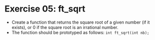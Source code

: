 # Exercise 05: ft_sqrt

- Create a function that returns the square root of a given number (if it exists), or 0 if the square root is an irrational number.
- The function should be prototyped as follows:
  `int ft_sqrt(int nb);`
